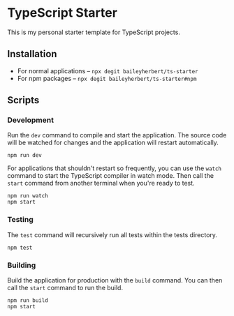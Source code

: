 # TypeScript Starter

This is my personal starter template for TypeScript projects.

## Installation

- For normal applications – `npx degit baileyherbert/ts-starter`
- For npm packages – `npx degit baileyherbert/ts-starter#npm`

## Scripts

### Development

Run the `dev` command to compile and start the application. The source code will be watched for changes and the application will restart automatically.

```
npm run dev
```

For applications that shouldn't restart so frequently, you can use the `watch` command to start the TypeScript compiler in watch mode. Then call the `start` command from another terminal when you're ready to test.

```
npm run watch
npm start
```

### Testing

The `test` command will recursively run all tests within the tests directory.

```
npm test
```

### Building

Build the application for production with the `build` command. You can then call the `start` command to run the build.

```
npm run build
npm start
```

